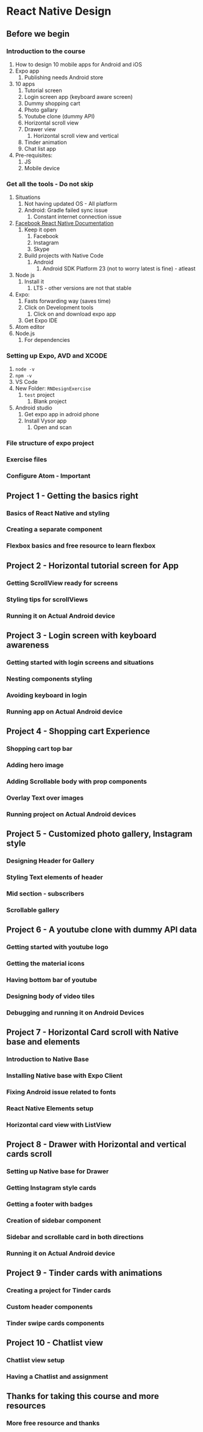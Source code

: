# React Native Design #
## Before we begin ##
### Introduction to the course ###
1. How to design 10 mobile apps for Android and iOS
2. Expo app
	1. Publishing needs Android store
3. 10 apps
	1. Tutorial screen
	2. Login screen app (keyboard aware screen)
	3. Dummy shopping cart
	4. Photo gallary
	5. Youtube clone (dummy API)
	6. Horizontal scroll view
	7. Drawer view
		1. Horizontal scroll view and vertical 
	8. Tinder animation
	9. Chat list app
4. Pre-requisites:
	1. JS
	2. Mobile device

### Get all the tools - Do not skip ###
1. Situations
	1. Not having updated OS - All platform
	2. Android: Gradle failed sync issue
		1. Constant internet connection issue
2. [Facebook React Native Documentation](https://facebool.github.io/react-native/)
	1. Keep it open
		1. Facebook
		2. Instagram
		3. Skype
	2. Build projects with Native Code
		1. Android
			1. Android SDK Platform 23 (not to worry latest is fine) - atleast
3. Node js
	1. Install it
		1. LTS - other versions are not that stable
4. Expo:
	1. Fasts forwarding way (saves time)
	2. Click on Development tools
		1. Click on and download expo app
	3. Get Expo IDE
5. Atom editor
6. Node.js
	1. For dependencies

### Setting up Expo, AVD and XCODE ###
1. `node -v`
2. `npm -v`
3. VS Code
4. New Folder: `RNDesignExercise`
	1. `test` project
		1. Blank project
5. Android studio
	1. Get expo app in adroid phone
	2. Install Vysor app
		1. Open and scan

### File structure of expo project ###
### Exercise files ###
### Configure Atom - Important ###

## Project 1 - Getting the basics right ##
### Basics of React Native and styling ###
### Creating a separate component ###
### Flexbox basics and free resource to learn flexbox ###

## Project 2 - Horizontal tutorial screen for App ##
### Getting ScrollView ready for screens ###
### Styling tips for scrollViews ###
### Running it on Actual Android device ###

## Project 3 - Login screen with keyboard awareness ##
### Getting started with login screens and situations ###
### Nesting components styling ###
### Avoiding keyboard in login ###
### Running app on Actual Android device ###

## Project 4 - Shopping cart Experience ##
### Shopping cart top bar ###
### Adding hero image ###
### Adding Scrollable body with prop components ###
### Overlay Text over images ###
### Running project on Actual Android devices ###

## Project 5 - Customized photo gallery, Instagram style ##
### Designing Header for Gallery ###
### Styling Text elements of header ###
### Mid section - subscribers ###
### Scrollable gallery ###

## Project 6 - A youtube clone with dummy API data ##
### Getting started with youtube logo ###
### Getting the material icons ###
### Having bottom bar of youtube ###
### Designing body of video tiles ###
### Debugging and running it on Android Devices ###

## Project 7 - Horizontal Card scroll with Native base and elements ##
### Introduction to Native Base ###
### Installing Native base with Expo Client ###
### Fixing Android issue related to fonts ###
### React Native Elements setup ###
### Horizontal card view with ListView ###

## Project 8 - Drawer with Horizontal and vertical cards scroll ##
### Setting up Native base for Drawer ###
### Getting Instagram style cards ###
### Getting a footer with badges ###
### Creation of sidebar component ###
### Sidebar and scrollable card in both directions ###
### Running it on Actual Android device ###

## Project 9 - Tinder cards with animations ##
### Creating a project for Tinder cards ###
### Custom header components ###
### Tinder swipe cards components ###

## Project 10 - Chatlist view ##
### Chatlist view setup ###
### Having a Chatlist and assignment ###

## Thanks for taking this course and more resources ##
### More free resource and thanks ###